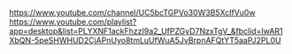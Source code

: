 https://www.youtube.com/channel/UC5bcTGPVo30W3B5XclfVu0w
https://www.youtube.com/playlist?app=desktop&list=PLYXNF1ackFhzzI9a2_UfPZGyD7NzxTgV_&fbclid=IwAR1XbQN-5peSHWHUD2CjAPnUyo8tmLuUfWuA5JvBrpnAFQtYT5aaPJ2PL0U
